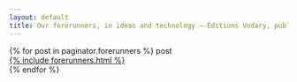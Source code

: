 ```yaml
---
layout: default
title: Our forerunners, in ideas and technology — Éditions Vodary, publisher in Paris
---
```


<div class="gallery">
	{% for post in paginator.forerunners %}
	        post
		<div class="item">
			<a class="item-inner" href="{{ post.url }}">
				  {% include forerunners.html %}
			</a>
		</div>
	{% endfor %}
</div>


